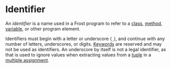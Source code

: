 Identifier
==========

An *identifier* is a name used in a Frost program to refer to a [class](classes.md),
[method](methods.md), [variable](variables.md), or other program element.

Identifiers must begin with a letter or underscore (`_`), and continue with any number of letters,
underscores, or digits. [Keywords](keywords.md) are reserved and may not be used as identifiers. An
underscore by itself is not a legal identifier, as that is used to ignore values when extracting
values from a [tuple](tuples.html) in a [multiple assignment](statements.md#Assignment).
